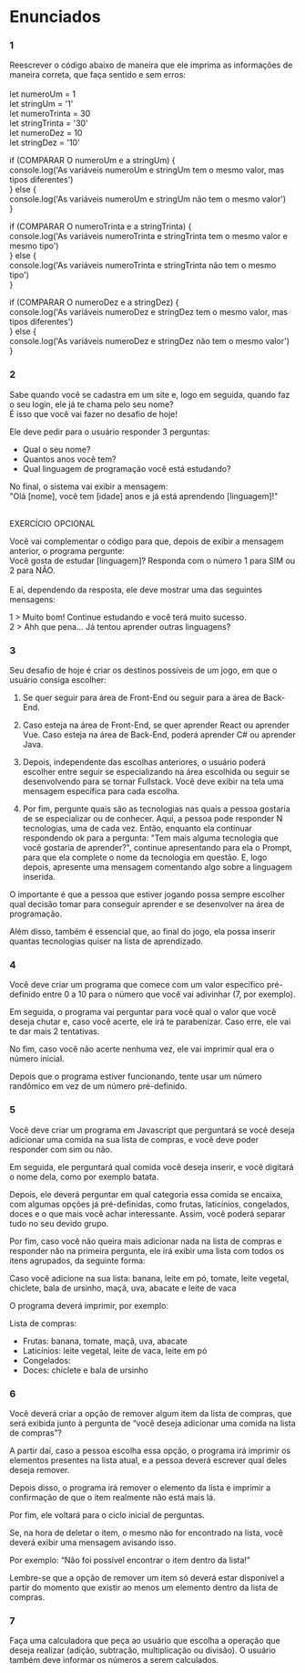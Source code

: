 <h1>Enunciados</h1>

<h3>1</h3>
<p>Reescrever o código abaixo de maneira que ele imprima as informações de maneira correta, que faça sentido e sem erros:</br></br>
let numeroUm = 1</br>
let stringUm = '1'</br>
let numeroTrinta = 30</br>
let stringTrinta = '30'</br>
let numeroDez = 10</br>
let stringDez = '10'</br>

if (COMPARAR O numeroUm e a stringUm) {</br>
  console.log('As variáveis numeroUm e stringUm tem o mesmo valor, mas tipos diferentes')</br>
} else {</br>
  console.log('As variáveis numeroUm e stringUm não tem o mesmo valor')</br>
}</br>

if (COMPARAR O numeroTrinta e a stringTrinta) {</br>
  console.log('As variáveis numeroTrinta e stringTrinta tem o mesmo valor e mesmo tipo')</br>
} else {</br>
  console.log('As variáveis numeroTrinta e stringTrinta não tem o mesmo tipo')</br>
}</br>

if (COMPARAR O numeroDez e a stringDez) {</br>
  console.log('As variáveis numeroDez e stringDez tem o mesmo valor, mas tipos diferentes')</br>
} else {</br>
  console.log('As variáveis numeroDez e stringDez não tem o mesmo valor')</br>
}</p>

<h3>2</h3>
<p>Sabe quando você se cadastra em um site e, logo em seguida, quando faz o seu login, ele já te chama pelo seu nome?</br>
É isso que você vai fazer no desafio de hoje!</br>

Ele deve pedir para o usuário responder 3 perguntas:
- Qual o seu nome?
- Quantos anos você tem?
- Qual linguagem de programação você está estudando?</br>

No final, o sistema vai exibir a mensagem:</br>
"Olá [nome], você tem [idade] anos e já está aprendendo [linguagem]!"</br></br>

EXERCÍCIO OPCIONAL

Você vai complementar o código para que, depois de exibir a mensagem anterior, o programa pergunte:</br>
Você gosta de estudar [linguagem]? Responda com o número 1 para SIM ou 2 para NÃO.</br></br>
E aí, dependendo da resposta, ele deve mostrar uma das seguintes mensagens:

1 > Muito bom! Continue estudando e você terá muito sucesso.</br>
2 > Ahh que pena... Já tentou aprender outras linguagens?</p>

<h3>3</h3>
<p>Seu desafio de hoje é criar os destinos possíveis de um jogo, em que o usuário consiga escolher:

1. Se quer seguir para área de Front-End ou seguir para a área de Back-End.

2. Caso esteja na área de Front-End, se quer aprender React ou aprender Vue. 
Caso esteja na área de Back-End, poderá aprender C# ou aprender Java.

3. Depois, independente das escolhas anteriores, o usuário poderá escolher entre seguir 
se especializando na área escolhida ou seguir se desenvolvendo para se tornar Fullstack. 
Você deve exibir na tela uma mensagem específica para cada escolha.

4. Por fim, pergunte quais são as tecnologias nas quais a pessoa gostaria de se especializar 
ou de conhecer. Aqui, a pessoa pode responder N tecnologias, uma de cada vez. Então, enquanto 
ela continuar respondendo ok para a pergunta: "Tem mais alguma tecnologia que você gostaria 
de aprender?", continue apresentando para ela o Prompt, para que ela complete o nome da tecnologia 
em questão. E, logo depois, apresente uma mensagem comentando algo sobre a linguagem inserida.

O importante é que a pessoa que estiver jogando possa sempre escolher qual decisão tomar para 
conseguir aprender e se desenvolver na área de programação.

Além disso, também é essencial que, ao final do jogo, ela possa inserir quantas tecnologias 
quiser na lista de aprendizado.
</p>

<h3>4</h3>
<p>Você deve criar um programa que comece com um valor específico pré-definido entre 0 a 10 para o número que você vai adivinhar (7, por exemplo).

Em seguida, o programa vai perguntar para você qual o valor que você deseja chutar e, caso você acerte, ele irá te parabenizar. Caso erre, ele vai te dar mais 2 tentativas.

No fim, caso você não acerte nenhuma vez, ele vai imprimir qual era o número inicial.

Depois que o programa estiver funcionando, tente usar um número randômico em vez de um número pré-definido.
</p>

<h3>5</h3>
<p>Você deve criar um programa em Javascript que perguntará se você deseja adicionar uma comida na sua lista de compras, 
  e você deve poder responder com sim ou não.

Em seguida, ele perguntará qual comida você deseja inserir, e você digitará o nome dela, como por exemplo batata.

Depois, ele deverá perguntar em qual categoria essa comida se encaixa, com algumas opções já pré-definidas, como frutas, laticínios, congelados, doces e o que mais você achar interessante. Assim, você poderá separar tudo no seu devido grupo.

Por fim, caso você não queira mais adicionar nada na lista de compras e responder não na primeira pergunta, ele irá exibir uma lista com todos os itens agrupados, da seguinte forma:

Caso você adicione na sua lista:
banana, leite em pó, tomate, leite vegetal, chiclete, bala de ursinho, maçã, uva, abacate e leite de vaca

O programa deverá imprimir, por exemplo:

Lista de compras:
- Frutas: banana, tomate, maçã, uva, abacate
- Laticínios: leite vegetal, leite de vaca, leite em pó
- Congelados:
- Doces: chiclete e bala de ursinho
</p>

<h3>6</h3>
<p>Você deverá criar a opção de remover algum item da lista de compras, que será exibida junto à pergunta de “você deseja adicionar uma comida na lista de compras”?

A partir daí, caso a pessoa escolha essa opção, o programa irá imprimir os elementos presentes na lista atual, e a pessoa deverá escrever qual deles deseja remover.

Depois disso, o programa irá remover o elemento da lista e imprimir a confirmação de que o item realmente não está mais lá.

Por fim, ele voltará para o ciclo inicial de perguntas.

Se, na hora de deletar o item, o mesmo não for encontrado na lista, você deverá exibir uma mensagem avisando isso.

Por exemplo: “Não foi possível encontrar o item dentro da lista!”

Lembre-se que a opção de remover um item só deverá estar disponível a partir do momento que existir ao menos um elemento dentro da lista de compras.
</p>

<h3>7</h3>
<p>Faça uma calculadora que peça ao usuário que escolha a operação que deseja realizar (adição, subtração, multiplicação ou divisão).
  O usuário também deve informar os números a serem calculados.</p>
